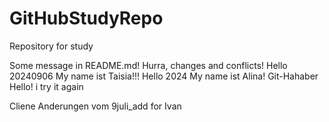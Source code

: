 # GitHubStudyRepo

Repository for study

Some message in README.md!
Hurra, changes and conflicts!
Hello 20240906 My name ist Taisia!!!
Hello 2024 My name ist Alina!
Git-Hahaber
Hello!
i try it again

Cliene Anderungen
vom 9juli_add for Ivan
